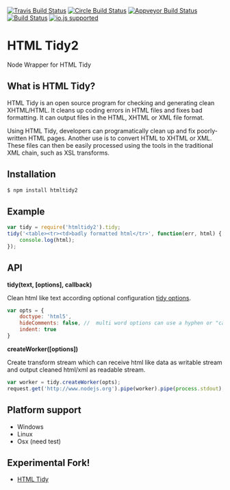 [![Travis Build Status](http://img.shields.io/travis/ayhankuru/htmltidy2.svg?style=flat-square)](https://travis-ci.org/ayhankuru/htmltidy2) [![Circle Build Status](https://img.shields.io/circleci/project/ayhankuru/htmltidy2.svg?style=flat-square)](https://circleci.com/gh/ayhankuru/htmltidy2) [![Appveyor Build Status](https://img.shields.io/appveyor/ci/ayhankuru/htmltidy2.svg?style=flat-square)](https://ci.appveyor.com/project/ayhankuru/htmltidy2) [![Build Status](https://img.shields.io/david/ayhankuru/htmltidy2.svg?style=flat-square)](https://david-dm.org/ayhankuru/htmltidy2) [![io.js supported](https://img.shields.io/badge/io.js-supported-green.svg?style=flat-square)](https://iojs.org)





HTML Tidy2
=========

Node Wrapper for HTML Tidy

What is HTML Tidy?
-----------------
HTML Tidy is an open source program for checking and generating clean XHTML/HTML.
It cleans up coding errors in HTML files and fixes bad formatting.
It can output files in the HTML, XHTML or XML file format.

Using HTML Tidy, developers can programatically clean up and fix poorly-written HTML pages.
Another use is to convert HTML to XHTML or XML.
These files can then be easily processed using the tools in the traditional XML chain,
such as XSL transforms.

Installation
------------
```sh
$ npm install htmltidy2
```

Example
-------

```javascript
var tidy = require('htmltidy2').tidy;
tidy('<table><tr><td>badly formatted html</tr>', function(err, html) {
    console.log(html);
});
```

API
---
__tidy(text, [options], callback)__

Clean html like text according optional configuration [tidy options](http://w3c.github.com/tidy-html5/quickref.html).

```javascript
var opts = {
    doctype: 'html5',
    hideComments: false, //  multi word options can use a hyphen or "camel case"
    indent: true
}
```
__createWorker([options])__

Create transform stream which can receive html like data as writable stream and output cleaned html/xml as readable stream.

```javascript
var worker = tidy.createWorker(opts);
request.get('http://www.nodejs.org').pipe(worker).pipe(process.stdout);
```

Platform support
----------------
* Windows
* Linux
* Osx (need test)

Experimental Fork!
-------
* [HTML Tidy](https://github.com/vavere/htmltidy) 




